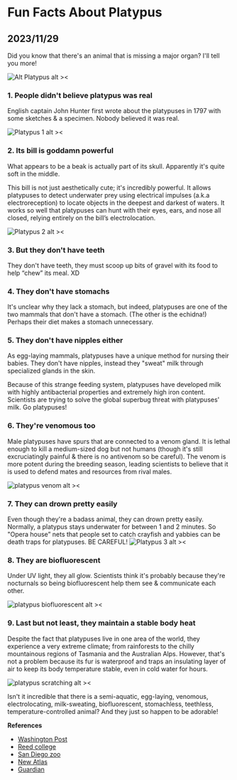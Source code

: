 # Fun Facts About Platypus
## 2023/11/29

Did you know that there's an animal that is missing a major organ? I'll tell you more!

![Alt Platypus alt ><](https://media.giphy.com/media/iPgo1ADaEkrP8Dr1BS/giphy-downsized.gif)

### 1. People didn't believe platypus was real

English captain John Hunter first wrote about the platypuses in 1797 with some sketches & a specimen. Nobody believed it was real.

![Platypus 1 alt ><](https://github.com/jinnycho/jinnycho.github.io/blob/main/src/assets/photos/platypus1.png?raw=true)

### 2. Its bill is goddamn powerful

What appears to be a beak is actually part of its skull. Apparently it's quite soft in the middle.

This bill is not just aesthetically cute; it's incredibly powerful. It allows platypuses to detect underwater prey using electrical impulses (a.k.a electroreception) to locate objects in the deepest and darkest of waters. It works so well that platypuses can hunt with their eyes, ears, and nose all closed, relying entirely on the bill’s electrolocation.

![Platypus 2 alt ><](https://github.com/jinnycho/jinnycho.github.io/blob/main/src/assets/photos/platypus2.png?raw=true)

### 3. But they don't have teeth
They don't have teeth, they must scoop up bits of gravel with its food to help “chew” its meal. XD

### 4. They don't have stomachs
It's unclear why they lack a stomach, but indeed, platypuses are one of the two mammals that don't have a stomach. (The other is the echidna!) Perhaps their diet makes a stomach unnecessary.

### 5. They don't have nipples either
As egg-laying mammals, platypuses have a unique method for nursing their babies. They don't have nipples, instead they "sweat" milk through specialized glands in the skin. 

Because of this strange feeding system, platypuses have developed milk with highly antibacterial properties and extremely high iron content. Scientists are trying to solve the global superbug threat with platypuses' milk. Go platypuses!

### 6. They're venomous too
Male platypuses have spurs that are connected to a venom gland. It is lethal enough to kill a medium-sized dog but not humans (though it's still excruciatingly painful & there is no antivenom so be careful). The venom is more potent during the breeding season, leading scientists to believe that it is used to defend mates and resources from rival males.

![platypus venom alt ><](https://upload.wikimedia.org/wikipedia/commons/3/3d/Platypus_spur.JPG)

### 7. They can drown pretty easily
Even though they're a badass animal, they can drown pretty easily. Normally, a platypus stays underwater for between 1 and 2 minutes. So "Opera house” nets that people set to catch crayfish and yabbies can be death traps for platypuses. BE CAREFUL!
![Platypus 3 alt ><](https://github.com/jinnycho/jinnycho.github.io/blob/main/src/assets/photos/platypus3.png?raw=true)

### 8. They are biofluorescent
Under UV light, they all glow. Scientists think it's probably because they're nocturnals so being biofluorescent help them see & communicate each other.

![platypus biofluorescent alt ><](https://cdn.mos.cms.futurecdn.net/J29hZbBGEePokbrTdRYCEi.jpg)

### 9. Last but not least, they maintain a stable body heat
Despite the fact that platypuses live in one area of the world, they experience a very extreme climate; from rainforests to the chilly mountainous regions of Tasmania and the Australian Alps. However, that's not a problem because its fur is waterproof and traps an insulating layer of air to keep its body temperature stable, even in cold water for hours.

![platypus scratching alt ><](https://media.giphy.com/media/kyuhMhJnpGnz9C7TT4/giphy-downsized.gif)

Isn't it incredible that there is a semi-aquatic, egg-laying, venomous, electrolocating, milk-sweating, biofluorescent, stomachless, teethless, temperature-controlled animal? And they just so happen to be adorable!

**References**
- [Washington Post](washingtonpost.com/news/speaking-of-science/wp/2015/04/01/the-platypus-is-so-weird-that-scientists-thought-the-first-specimen-was-a-hoax)
- [Reed college](https://www.reed.edu/biology/professors/srenn/pages/teaching/web_2007/myp_site/)
- [San Diego zoo](https://animals.sandiegozoo.org/animals/platypus)
- [New Atlas](https://newatlas.com/platypus-milk-antimicrobial-protein-csiro-deakin/53809/)
- [Guardian](https://www.theguardian.com/science/2020/dec/19/tasmanian-devils-glow-in-the-dark-australian-animals-glowing-platypus-wombat-echidna-bandicoot-scientists-investigate-australia-marsupials-light)